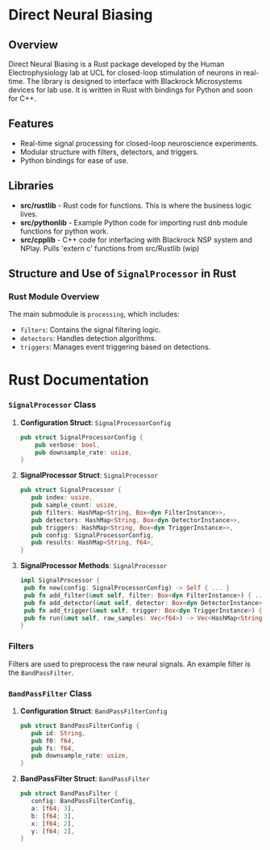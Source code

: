 # Direct Neural Biasing

## Overview

Direct Neural Biasing is a Rust package developed by the Human Electrophysiology lab at UCL for closed-loop stimulation of neurons in real-time. The library is designed to interface with Blackrock Microsystems devices for lab use. It is written in Rust with bindings for Python and soon for C++.

## Features

- Real-time signal processing for closed-loop neuroscience experiments.
- Modular structure with filters, detectors, and triggers.
- Python bindings for ease of use.

## Libraries

- **src/rustlib** - Rust code for functions. This is where the business logic lives.
- **src/pythonlib** - Example Python code for importing rust dnb module functions for python work.
- **src/cpplib** - C++ code for interfacing with Blackrock NSP system and NPlay. Pulls 'extern c' functions from src/Rustlib (wip)

## Structure and Use of `SignalProcessor` in Rust

### Rust Module Overview

The main submodule is `processing`, which includes:

- `filters`: Contains the signal filtering logic.
- `detectors`: Handles detection algorithms.
- `triggers`: Manages event triggering based on detections.

# Rust Documentation

### `SignalProcessor` Class

1. **Configuration Struct**: `SignalProcessorConfig`

   ```rust
   pub struct SignalProcessorConfig {
       pub verbose: bool,
       pub downsample_rate: usize,
   }
   ```

2. **SignalProcessor Struct**: `SignalProcessor`

   ```rust
   pub struct SignalProcessor {
      pub index: usize,
      pub sample_count: usize,
      pub filters: HashMap<String, Box<dyn FilterInstance>>,
      pub detectors: HashMap<String, Box<dyn DetectorInstance>>,
      pub triggers: HashMap<String, Box<dyn TriggerInstance>>,
      pub config: SignalProcessorConfig,
      pub results: HashMap<String, f64>,
   }
   ```

3. **SignalProcessor Methods**: `SignalProcessor`
   ```rust
   impl SignalProcessor {
    pub fn new(config: SignalProcessorConfig) -> Self { ... }
    pub fn add_filter(&mut self, filter: Box<dyn FilterInstance>) { ... }
    pub fn add_detector(&mut self, detector: Box<dyn DetectorInstance>) { ... }
    pub fn add_trigger(&mut self, trigger: Box<dyn TriggerInstance>) { ... }
    pub fn run(&mut self, raw_samples: Vec<f64>) -> Vec<HashMap<String, f64>> { ... }
   }
   ```

### Filters

Filters are used to preprocess the raw neural signals. An example filter is the `BandPassFilter`.

### `BandPassFilter` Class

1. **Configuration Struct**: `BandPassFilterConfig `

   ```rust
   pub struct BandPassFilterConfig {
      pub id: String,
      pub f0: f64,
      pub fs: f64,
      pub downsample_rate: usize,
   }
   ```

1. **BandPassFilter Struct**: `BandPassFilter `

   ```rust
   pub struct BandPassFilter {
      config: BandPassFilterConfig,
      a: [f64; 3],
      b: [f64; 3],
      x: [f64; 2],
      y: [f64; 2],
   }
   ```
